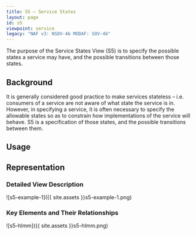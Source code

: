 ```yaml
---
title: S5 – Service States
layout: page
id: s5
viewpoint: service
legacy: "NAF v3: NSOV-4b MODAF: SOV-4b"
---
```


The purpose of the Service States View (S5) is to specify the possible
states a service may have, and the possible transitions between those
states.

## Background

It is generally considered good practice to make services stateless –
i.e. consumers of a service are not aware of what state the service is
in. However, in specifying a service, it is often necessary to specify
the allowable states so as to constrain how implementations of the
service will behave. S5 is a specification of those states, and the
possible transitions between them.

## Usage

## Representation

### Detailed View Description

![s5-example-1]({{ site.assets }}s5-example-1.png)

### Key Elements and Their Relationships

![s5-hlmm]({{ site.assets }}s5-hlmm.png)
